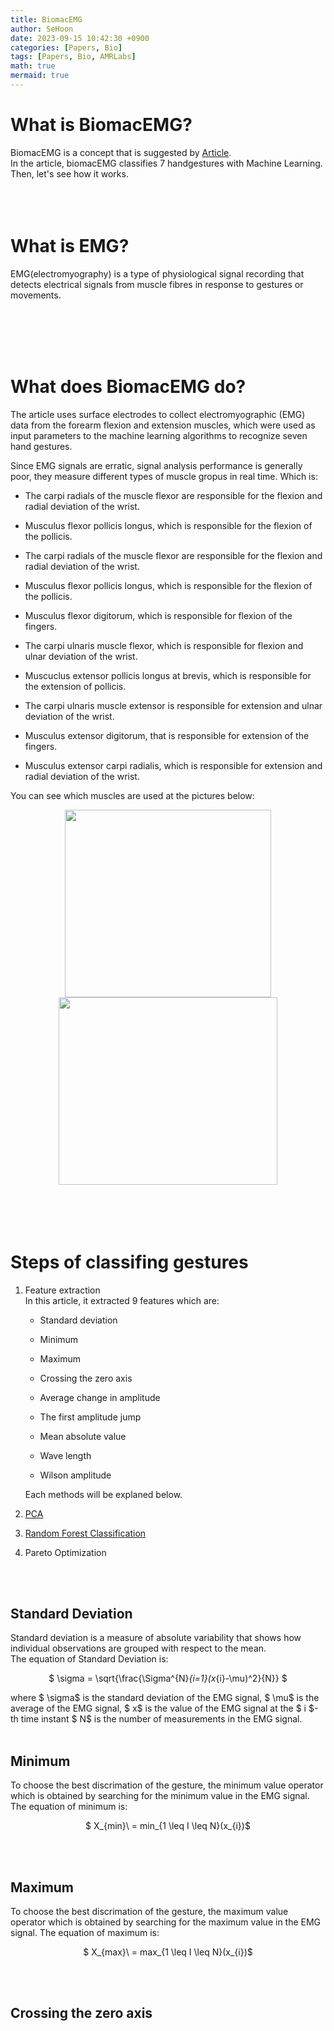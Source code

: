 ```yaml
---
title: BiomacEMG
author: SeHoon
date: 2023-09-15 10:42:30 +0900
categories: [Papers, Bio]
tags: [Papers, Bio, AMRLabs]
math: true
mermaid: true
---
```


# What is BiomacEMG?

BiomacEMG is a concept that is suggested by [Article](https://www.mdpi.com/2076-3417/13/9/5744).
<br>
In the article, biomacEMG classifies 7 handgestures with Machine Learning. <br>
Then, let's see how it works.
<br><br><br><br>


# What is EMG?

EMG(electromyography) is a type of physiological signal recording that detects electrical signals from muscle fibres in response to gestures or movements.<br>

<br><br><br><br>

# What does BiomacEMG do?

The article uses surface electrodes to collect electromyographic (EMG) data from
the forearm flexion and extension muscles, which were used as input parameters to the
machine learning algorithms to recognize seven hand gestures.<br>

Since EMG signals are erratic, signal analysis performance is generally poor, they measure different types of muscle gropus in real time. Which is:

+ The carpi radials of the muscle flexor are responsible for the flexion and radial deviation of the wrist.<br>

+ Musculus flexor pollicis longus, which is responsible for the flexion of the pollicis.<br>

+ The carpi radials of the muscle flexor are responsible for the flexion and radial deviation of the wrist.<br>

+ Musculus flexor pollicis longus, which is responsible for the flexion of the pollicis.<br>

+ Musculus flexor digitorum, which is responsible for flexion of the fingers.<br>

+ The carpi ulnaris muscle flexor, which is responsible for flexion and ulnar deviation
of the wrist.<br>

+ Muscuclus extensor pollicis longus at brevis, which is responsible for the extension of
pollicis.<br>

+ The carpi ulnaris muscle extensor is responsible for extension and ulnar deviation of
the wrist.<br>
+ Musculus extensor digitorum, that is responsible for extension of the fingers.<br>

+ Musculus extensor carpi radialis, which is responsible for extension and radial deviation of the wrist.<br>

You can see which muscles are used at the pictures below:
<center>
<img src="https://github.com/csh970605/csh970605.github.io/assets/28240052/39c46a76-ef03-45ee-8885-10b1a8f93e85" width="330" height="300"><img src="https://github.com/csh970605/csh970605.github.io/assets/28240052/a54f1c86-ba1e-4ce2-ae9d-18bc0cc83bef" width="350" height="300">
</center>
<br><br>
<br><br>

# Steps of classifing gestures

1. Feature extraction<br>
    In this article, it extracted 9 features which are:

    + Standard deviation

    + Minimum

    + Maximum

    + Crossing the zero axis

    + Average change in amplitude

    + The first amplitude jump

    + Mean absolute value

    + Wave length

    + Wilson amplitude

    Each methods will be explaned below.

2. [PCA](https://csh970605.github.io/posts/PCA/)

3. [Random Forest Classification](https://csh970605.github.io/posts/Random_Forest_Classification/)

4. Pareto Optimization

<br><br>

## Standard Deviation
Standard deviation is a measure of absolute variability that shows how individual
observations are grouped with respect to the mean.<br>
The equation of Standard Deviation is:
<center>

$ \sigma = \sqrt{\frac{\Sigma^{N}_{i=1}(x_{i}-\mu)^2}{N}} $
</center>

where $ \sigma$ is the standard deviation of the EMG signal, $ \mu$ is the average of the EMG signal, $ x$ is the value of the EMG signal at the $ i $-th time instant $ N$ is the number of measurements in the EMG signal.
<br><br>

## Minimum 
To choose the best discrimation of the gesture, the minimum value operator which is obtained by searching for the minimum value in the EMG signal.
The equation of minimum is:
<center>

$ X_{min}\ = min_{1 \leq I \leq N}(x_{i})$
</center>
<br><br>

## Maximum
To choose the best discrimation of the gesture, the maximum value operator which is obtained by searching for the maximum value in the EMG signal.
The equation of maximum is:
<center>

$ X_{max}\ = max_{1 \leq I \leq N}(x_{i})$
</center>
<br><br>

## Crossing the zero axis
